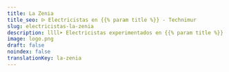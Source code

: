 ```yaml
---
title: La Zenia
title_seo: ᐅ Electricistas en {{% param title %}} - Technimur
slug: electricistas-la-zenia
description: llll➤ Electricistas experimentados en {{% param title %}} para todas tus necesidades eléctricas. Servicio rápido, eficaz y de confianza ✅ ¡Contáctanos!
image: logo.png
draft: false
noindex: false
translationKey: la-zenia
---
```

